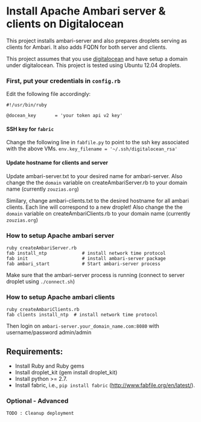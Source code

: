 # Install Apache Ambari server & clients on Digitalocean

This project installs ambari-server and also prepares droplets serving as clients for Ambari. It also adds FQDN for both server and clients.

This project assumes that you use [digitalocean](https://www.digitalocean.com/) and have setup a domain under digitalocean. This project is tested using Ubuntu 12.04 droplets.

### First, put your credentials in `config.rb`

Edit the following file accordingly:

```
#!/usr/bin/ruby

@docean_key       = 'your token api v2 key'
```

#### SSH key for `fabric`

Change the following line in `fabfile.py` to point to the ssh key associated with the above VMs. 
`env.key_filename = '~/.ssh/digitalocean_rsa'`

#### Update hostname for clients and server

Update ambari-server.txt to your desired name for ambari-server. Also change the the `domain` variable on createAmbariServer.rb to your domain name (currently `zouzias.org`)

Similary, change ambari-clients.txt to the desired hostname for all ambari clients. Each line will correspond to a new droplet! Also change the the `domain` variable on createAmbariClients.rb to your domain name (currently `zouzias.org`)

### How to setup Apache ambari server

```
ruby createAmbariServer.rb
fab install_ntp             # install network time protocol
fab init                    # install ambari-server package
fab ambari_start            # Start ambari-server process
```
Make sure that the ambari-server process is running (connect to server droplet using `./connect.sh`)

### How to setup Apache ambari clients

```
ruby createAmbariClients.rb
fab clients install_ntp  # install network time protocol
```

Then login on `ambari-server.your_domain_name.com:8080` with username/password admin/admin

## Requirements:

* Install Ruby and Ruby gems
* Install droplet_kit (gem install droplet_kit)
* Install python >= 2.7.
* Install fabric, i.e., `pip install fabric` (http://www.fabfile.org/en/latest/).


### Optional - Advanced

```
TODO : Cleanup deployment
```
